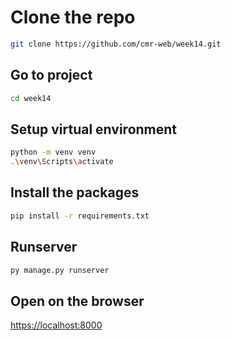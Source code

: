 # Clone the repo

```bash
git clone https://github.com/cmr-web/week14.git
```

## Go to project

```bash
cd week14
```

## Setup virtual environment

```bash
python -m venv venv
.\venv\Scripts\activate
```
## Install the packages 

```bash
pip install -r requirements.txt
```

## Runserver

```bash
py manage.py runserver
```

## Open on the browser 

[https://localhost:8000](https://localhost:8000)